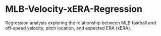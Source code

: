 # MLB-Velocity-xERA-Regression
Regression analysis exploring the relationship between MLB fastball and off-speed velocity, pitch location, and expected ERA (xERA).
